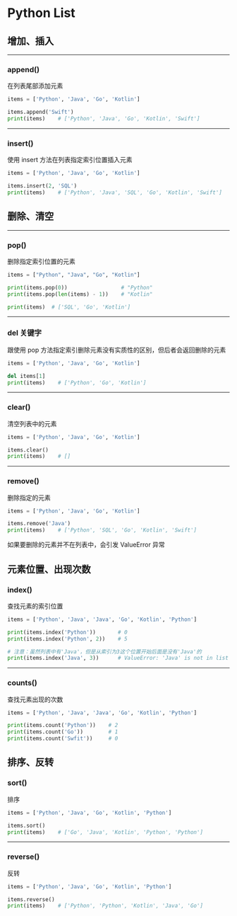 # Python List

## 增加、插入

---

### append()

在列表尾部添加元素

```py
items = ['Python', 'Java', 'Go', 'Kotlin']

items.append('Swift')
print(items)    # ['Python', 'Java', 'Go', 'Kotlin', 'Swift']
```

---

### insert()

使用 insert 方法在列表指定索引位置插入元素

```py
items = ['Python', 'Java', 'Go', 'Kotlin']

items.insert(2, 'SQL')
print(items)    # ['Python', 'Java', 'SQL', 'Go', 'Kotlin', 'Swift']
```

## 删除、清空

---

### pop()

删除指定索引位置的元素

```py
items = ["Python", "Java", "Go", "Kotlin"]

print(items.pop(0))                 # "Python"
print(items.pop(len(items) - 1))    # "Kotlin"

print(items)  # ['SQL', 'Go', 'Kotlin']

```

---

### del 关键字

跟使用 pop 方法指定索引删除元素没有实质性的区别，但后者会返回删除的元素

```py
items = ['Python', 'Java', 'Go', 'Kotlin']

del items[1]
print(items)    # ['Python', 'Go', 'Kotlin']
```

---

### clear()

清空列表中的元素

```py
items = ['Python', 'Java', 'Go', 'Kotlin']

items.clear()
print(items)    # []
```

---

### remove()

删除指定的元素

```py
items = ['Python', 'Java', 'Go', 'Kotlin']

items.remove('Java')
print(items)    # ['Python', 'SQL', 'Go', 'Kotlin', 'Swift']
```

如果要删除的元素并不在列表中，会引发 ValueError 异常

## 元素位置、出现次数

### index()

查找元素的索引位置

```py
items = ['Python', 'Java', 'Java', 'Go', 'Kotlin', 'Python']

print(items.index('Python'))       # 0
print(items.index('Python', 2))    # 5

# 注意：虽然列表中有'Java'，但是从索引为3这个位置开始后面是没有'Java'的
print(items.index('Java', 3))      # ValueError: 'Java' is not in list
```

---

### counts()

查找元素出现的次数

```py
items = ['Python', 'Java', 'Java', 'Go', 'Kotlin', 'Python']

print(items.count('Python'))    # 2
print(items.count('Go'))        # 1
print(items.count('Swfit'))     # 0
```

## 排序、反转

### sort()

排序

```py
items = ['Python', 'Java', 'Go', 'Kotlin', 'Python']

items.sort()
print(items)    # ['Go', 'Java', 'Kotlin', 'Python', 'Python']
```

---

### reverse()

反转

```py
items = ['Python', 'Java', 'Go', 'Kotlin', 'Python']

items.reverse()
print(items)    # ['Python', 'Python', 'Kotlin', 'Java', 'Go']
```

